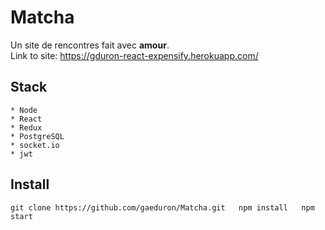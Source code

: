 # Matcha

Un site de rencontres fait avec __amour__.  
Link to site: https://gduron-react-expensify.herokuapp.com/

## Stack
	* Node
	* React
	* Redux
	* PostgreSQL
	* socket.io
	* jwt

## Install
`git clone https://github.com/gaeduron/Matcha.git  
npm install  
npm start`
